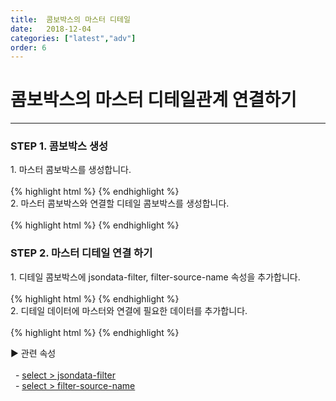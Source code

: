 ```yaml
---
title:  콤보박스의 마스터 디테일
date:   2018-12-04
categories: ["latest","adv"]
order: 6
---
```


콤보박스의 마스터 디테일관계 연결하기
===

---

### STEP 1. 콤보박스 생성
<div>1. 마스터 콤보박스를 생성합니다.</div>
<br>
{% highlight html %}
<script>
var json_master = [
        {text : 'input', value : 'iValue'},
        {text : 'picker', value : 'pValue'},
        {text : 'radio', value : 'rValue'},
        {text : 'select', value : 'sValue'}
    ];
</script>
<sbux-select id="sbIdx1_1" name="sbName1" uitype="single" jsondata-ref="json_master"></sbux-select>
{% endhighlight %}

<div>
    2. 마스터 콤보박스와 연결할 디테일 콤보박스를 생성합니다.<br>
</div>
<br>
{% highlight html %}
<script>
    var json_master = [
        {text : 'input', value : 'iValue'},
        {text : 'picker', value : 'pValue'},
        {text : 'radio', value : 'rValue'},
        {text : 'select', value : 'sValue'}
    ];
    
    var json_detail = [
        {text : 'text', value : 'text'},
        {text : 'password', value : 'password'},
        {text : 'popup', value : 'popup'},
        {text : 'inline', value : 'inline'},
        {text : 'normal', value : 'normal'},
        {text : 'single', value : 'single'},
        {text : 'checkbox', value : 'checkbox'}
    ];
</script>
<sbux-select id="sbIdx1_1" name="sbName1" uitype="single" jsondata-ref="json_master"></sbux-select>
<sbux-select id="sbIdx1_2" name="sbName1_2" uitype="single" jsondata-ref="json_detail"></sbux-select>
{% endhighlight %}

### STEP 2. 마스터 디테일 연결 하기
<div>1. 디테일 콤보박스에 jsondata-filter, filter-source-name 속성을 추가합니다.</div>
<br>
{% highlight html %}
<sbux-select id="sbIdx1_2" name="sbName1_2" uitype="single" jsondata-ref="json_detail" filter-source-name="sbName1_1" jsondata-filter="mastervalue"></sbux-select>
{% endhighlight %}

<div>
    2. 디테일 데이터에 마스터와 연결에 필요한 데이터를 추가합니다.<br>
</div>
<br>
{% highlight html %}
<script>
    var json_detail = [
        {text : 'text', value : 'text', mastervalue : 'iValue'},
        {text : 'password', value : 'password', mastervalue : 'iValue'},
        {text : 'popup', value : 'popup', mastervalue : 'pValue'},
        {text : 'inline', value : 'inline', mastervalue : 'pValue'},
        {text : 'normal', value : 'normal', mastervalue : 'rValue'},
        {text : 'single', value : 'single', mastervalue : 'sValue'},
        {text : 'checkbox', value : 'checkbox', mastervalue : 'sValue'}
    ];
</script>
{% endhighlight %}

<sbux-tabs id="explainTab" name="explainTab" uitype="normal" title-target-id-array="exTab1" 
           title-text-array="설명">
</sbux-tabs>
<div class="tab-content">
    <div id="exTab1">
        ▶ 관련 속성<br><br>
        &nbsp;&nbsp;- <a href="https://softbowllab.github.io/sbux/attribute/latest/select.jsondatafilter#select" target="_blank">select > jsondata-filter</a><br>
        &nbsp;&nbsp;- <a href="https://softbowllab.github.io/sbux/attribute/latest/select.filtersourcename#select" target="_blank">select > filter-source-name</a><br>
    </div>
</div>